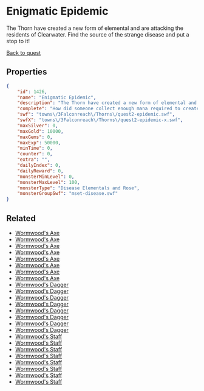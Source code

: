 # Enigmatic Epidemic

The Thorn have created a new form of elemental and are attacking the residents of Clearwater. Find the source of the strange disease and put a stop to it!

[Back to quest](../quests.md)

## Properties

```json
{
    "id": 1426,
    "name": "Enigmatic Epidemic",
    "description": "The Thorn have created a new form of elemental and are attacking the residents of Clearwater. Find the source of the strange disease and put a stop to it!",
    "complete": "How did someone collect enough mana required to create a new elemental?",
    "swf": "towns\/3Falconreach\/Thorns\/quest2-epidemic.swf",
    "swfX": "towns\/3Falconreach\/Thorns\/quest2-epidemic-x.swf",
    "maxSilver": 0,
    "maxGold": 10000,
    "maxGems": 0,
    "maxExp": 50000,
    "minTime": 0,
    "counter": 0,
    "extra": "",
    "dailyIndex": 0,
    "dailyReward": 0,
    "monsterMinLevel": 0,
    "monsterMaxLevel": 100,
    "monsterType": "Disease Elementals and Rose",
    "monsterGroupSwf": "mset-disease.swf"
}
```

## Related

- [Wormwood's Axe](../items/17163-wormwood-s-axe.md)
- [Wormwood's Axe](../items/17164-wormwood-s-axe.md)
- [Wormwood's Axe](../items/17165-wormwood-s-axe.md)
- [Wormwood's Axe](../items/17166-wormwood-s-axe.md)
- [Wormwood's Axe](../items/17167-wormwood-s-axe.md)
- [Wormwood's Axe](../items/17168-wormwood-s-axe.md)
- [Wormwood's Axe](../items/17169-wormwood-s-axe.md)
- [Wormwood's Axe](../items/17170-wormwood-s-axe.md)
- [Wormwood's Dagger](../items/17171-wormwood-s-dagger.md)
- [Wormwood's Dagger](../items/17172-wormwood-s-dagger.md)
- [Wormwood's Dagger](../items/17173-wormwood-s-dagger.md)
- [Wormwood's Dagger](../items/17174-wormwood-s-dagger.md)
- [Wormwood's Dagger](../items/17175-wormwood-s-dagger.md)
- [Wormwood's Dagger](../items/17176-wormwood-s-dagger.md)
- [Wormwood's Dagger](../items/17177-wormwood-s-dagger.md)
- [Wormwood's Dagger](../items/17178-wormwood-s-dagger.md)
- [Wormwood's Staff](../items/17179-wormwood-s-staff.md)
- [Wormwood's Staff](../items/17180-wormwood-s-staff.md)
- [Wormwood's Staff](../items/17181-wormwood-s-staff.md)
- [Wormwood's Staff](../items/17182-wormwood-s-staff.md)
- [Wormwood's Staff](../items/17183-wormwood-s-staff.md)
- [Wormwood's Staff](../items/17184-wormwood-s-staff.md)
- [Wormwood's Staff](../items/17185-wormwood-s-staff.md)
- [Wormwood's Staff](../items/17186-wormwood-s-staff.md)

